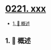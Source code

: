 # [0221. xxx](https://github.com/Tdahuyou/TNotes.leetcode/tree/main/notes/0221.%20xxx)

<!-- region:toc -->

- [1. 📝 概述](#1--概述)

<!-- endregion:toc -->

## 1. 📝 概述
